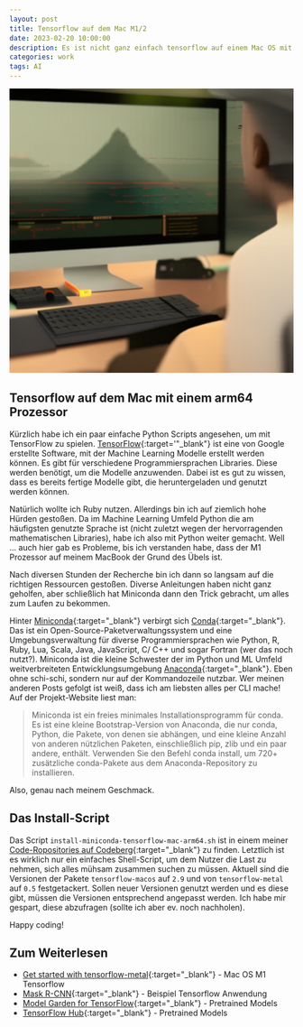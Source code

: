 ```yaml
---
layout: post
title: Tensorflow auf dem Mac M1/2
date: 2023-02-20 10:00:00
description: Es ist nicht ganz einfach tensorflow auf einem Mac OS mit einem arm64 Prozessor zum Laufen zu bekommen. Mein kleines Install-Script soll helfen. 
categories: work
tags: AI
---
```


![Tensorflow Guy](/assets/images/tensorflow-guy.png)

## Tensorflow auf dem Mac mit einem arm64 Prozessor

Kürzlich habe ich ein paar einfache Python Scripts angesehen, um mit TensorFlow zu spielen. [TensorFlow](https://www.tensorflow.org/){:target='"_blank"} ist eine von Google erstellte Software, mit der Machine Learning Modelle erstellt werden können. Es gibt für verschiedene Programmiersprachen Libraries. Diese werden benötigt, um die Modelle anzuwenden. Dabei ist es gut zu wissen, dass es bereits fertige Modelle gibt, die heruntergeladen und genutzt werden können.

Natürlich wollte ich Ruby nutzen. Allerdings bin ich auf ziemlich hohe Hürden gestoßen. Da im Machine Learning Umfeld Python die am häufigsten genutzte Sprache ist (nicht zuletzt wegen der hervorragenden mathematischen Libraries), habe ich also mit Python weiter gemacht. Well ... auch hier gab es Probleme, bis ich verstanden habe, dass der M1 Prozessor auf meinem MacBook der Grund des Übels ist.

Nach diversen Stunden der Recherche bin ich dann so langsam auf die richtigen Ressourcen gestoßen. Diverse Anleitungen haben nicht ganz geholfen, aber schließlich hat Miniconda dann den Trick gebracht, um alles zum Laufen zu bekommen. 

Hinter [Miniconda](https://docs.conda.io/en/latest/miniconda.html){:target="_blank"} verbirgt sich [Conda](https://docs.conda.io/projects/conda/en/stable/){:target="_blank"}. Das ist ein Open-Source-Paketverwaltungssystem und eine Umgebungsverwaltung für diverse Programmiersprachen wie Python, R, Ruby, Lua, Scala, Java, JavaScript, C/ C++ und sogar Fortran (wer das noch nutzt?). Miniconda ist die kleine Schwester der im Python und ML Umfeld weitverbreiteten Entwicklungsumgebung [Anaconda](https://anaconda.org){:target="_blank"}. Eben ohne schi-schi, sondern nur auf der Kommandozeile nutzbar. Wer meinen anderen Posts gefolgt ist weiß, dass ich am liebsten alles per CLI mache! Auf der Projekt-Website liest man:

> Miniconda ist ein freies minimales Installationsprogramm für conda. Es ist eine kleine Bootstrap-Version von Anaconda, die nur conda, Python, die Pakete, von denen sie abhängen, und eine kleine Anzahl von anderen nützlichen Paketen, einschließlich pip, zlib und ein paar andere, enthält. Verwenden Sie den Befehl conda install, um 720+ zusätzliche conda-Pakete aus dem Anaconda-Repository zu installieren.

Also, genau nach meinem Geschmack.

## Das Install-Script

Das Script `install-miniconda-tensorflow-mac-arm64.sh` ist in einem meiner [Code-Ropositories auf Codeberg](https://codeberg.org/andywenk/tensorflow-mac-arm64){:target="_blank"} zu finden. Letztlich ist es wirklich nur ein einfaches Shell-Script, um dem Nutzer die Last zu nehmen, sich alles mühsam zusammen suchen zu müssen. Aktuell sind die Versionen der Pakete `tensorflow-macos` auf `2.9` und von `tensorflow-metal` auf `0.5` festgetackert. Sollen neuer Versionen genutzt werden und es diese gibt, müssen die Versionen entsprechend angepasst werden. Ich habe mir gespart, diese abzufragen (sollte ich aber ev. noch nachholen).

Happy coding!

## Zum Weiterlesen

* [Get started with tensorflow-metal](https://developer.apple.com/metal/tensorflow-plugin/){:target="_blank"} - Mac OS M1 Tensorflow
* [Mask R-CNN](https://modelzoo.co/model/mask-r-cnn-keras){:target="_blank"} - Beispiel Tensorflow Anwendung
* [Model Garden for TensorFlow](https://github.com/tensorflow/models){:target="_blank"} - Pretrained Models
* [TensorFlow Hub](https://tfhub.dev/){:target="_blank"} - Pretrained Models